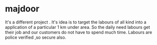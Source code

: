 # majdoor
It's a different project . It's idea is to target the labours of all kind into a application of a particular 1 km under area. So the daily need labours get their job and our customers do not have to spend much time. Labours are police verified ,so secure also.

